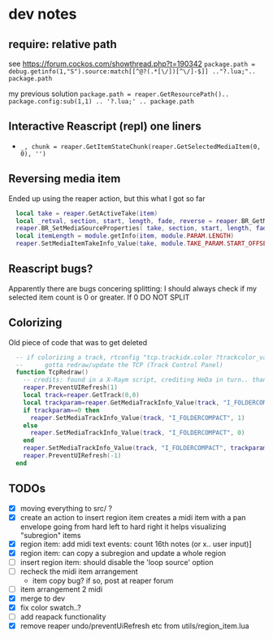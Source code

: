 # dev notes
## require: relative path
  see https://forum.cockos.com/showthread.php?t=190342
  `package.path = debug.getinfo(1,"S").source:match[[^@?(.*[\/])[^\/]-$]] .."?.lua;".. package.path`

  my previous solution
  `package.path = reaper.GetResourcePath().. package.config:sub(1,1) .. '?.lua;' .. package.path`

## Interactive Reascript (repl) one liners
 - `_, chunk = reaper.GetItemStateChunk(reaper.GetSelectedMediaItem(0, 0), '')`

## Reversing media item
  Ended up using the reaper action, but this what I got so far
  ``` lua
    local take = reaper.GetActiveTake(item)
    local _retval, section, start, length, fade, reverse = reaper.BR_GetMediaSourceProperties( take )
    reaper.BR_SetMediaSourceProperties( take, section, start, length, fade, not reverse )
    local itemLength = module.getInfo(item, module.PARAM.LENGTH)
    reaper.SetMediaItemTakeInfo_Value(take, module.TAKE_PARAM.START_OFFSET, itemLength)
  ```
## Reascript bugs?
  Apparently there are bugs concering splitting:
  I should always check if my selected item count is 0 or greater. If 0 DO NOT SPLIT

## Colorizing
  Old piece of code that was to get deleted
  ``` lua
    -- if colorizing a track, rtconfig "tcp.trackidx.color ?trackcolor_valid" does not work,
    -- 		gotta redraw/update the TCP (Track Control Panel)
    function TcpRedraw()
      -- credits: found in a X-Raym script, crediting HeDa in turn.. thanks both! :D
      reaper.PreventUIRefresh(1)
      local track=reaper.GetTrack(0,0)
      local trackparam=reaper.GetMediaTrackInfo_Value(track, "I_FOLDERCOMPACT")	
      if trackparam==0 then
        reaper.SetMediaTrackInfo_Value(track, "I_FOLDERCOMPACT", 1)
      else
        reaper.SetMediaTrackInfo_Value(track, "I_FOLDERCOMPACT", 0)
      end
      reaper.SetMediaTrackInfo_Value(track, "I_FOLDERCOMPACT", trackparam)
      reaper.PreventUIRefresh(-1)
    end
  ```



## TODOs
 - [x] moving everything to src/ ?
 - [x] create an action to insert region item
   creates a midi item with a pan envelope going from hard left to hard right
   it helps visualizing "subregion" items
 - [x] region item: add midi text events: count 16th notes (or x.. user input)]
 - [x] region item: can copy a subregion and update a whole region
 - [ ] insert region item: should disable the 'loop source' option
 - [ ] recheck the midi item arrangement
   - item copy bug? if so, post at reaper forum
 - [ ] item arrangement 2 midi
 - [x] merge to dev
 - [x] fix color swatch..?
 - [ ] add reapack functionality
 - [x] remove reaper undo/preventUiRefresh etc from utils/region_item.lua